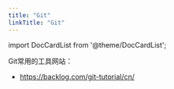 ```yaml
---
title: "Git"
linkTitle: "Git"
---
```


import DocCardList from '@theme/DocCardList';

<DocCardList />

Git常用的工具网站：

- https://backlog.com/git-tutorial/cn/



